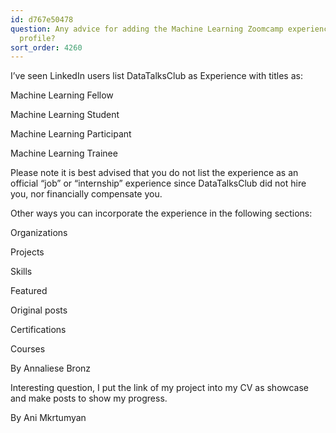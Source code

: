 ```yaml
---
id: d767e50478
question: Any advice for adding the Machine Learning Zoomcamp experience to your LinkedIn
  profile?
sort_order: 4260
---
```


I’ve seen LinkedIn users list DataTalksClub as Experience with titles as:

Machine Learning Fellow

Machine Learning Student

Machine Learning Participant

Machine Learning Trainee

Please note it is best advised that you do not list the experience as an official “job” or “internship” experience since DataTalksClub did not hire you, nor financially compensate you.

Other ways you can incorporate the experience in the following sections:

Organizations

Projects

Skills

Featured

Original posts

Certifications

Courses

By Annaliese Bronz

Interesting question, I put the link of my project into my CV as showcase and make posts to show my progress.

By Ani Mkrtumyan

